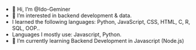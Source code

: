 - 👋 Hi, I’m @Ido-Geminer
- 👀 I’m interested in backend development & data.
- I learned the following languages: Python, JavaScript, CSS, HTML, C, R, SQL, OOP..
- Languages I mostly use: Javascript, Python.
- 🌱 I’m currently learning Backend Development in Javascript (Node.js)

<!---
Ido-Geminer/Ido-Geminer is a ✨ special ✨ repository because its `README.md` (this file) appears on your GitHub profile.
You can click the Preview link to take a look at your changes.
--->
